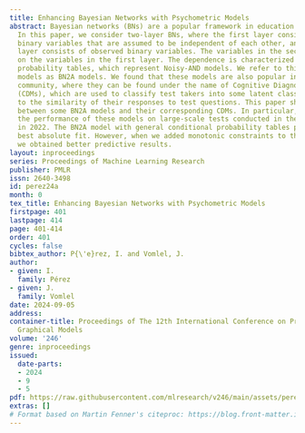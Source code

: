 ```yaml
---
title: Enhancing Bayesian Networks with Psychometric Models
abstract: Bayesian networks (BNs) are a popular framework in education and other fields.
  In this paper, we consider two-layer BNs, where the first layer consists of hidden
  binary variables that are assumed to be independent of each other, and the second
  layer consists of observed binary variables. The variables in the second layer depend
  on the variables in the first layer. The dependence is characterized by conditional
  probability tables, which represent Noisy-AND models. We refer to this class of
  models as BN2A models. We found that these models are also popular in the psychometric
  community, where they can be found under the name of Cognitive Diagnostic Models
  (CDMs), which are used to classify test takers into some latent classes according
  to the similarity of their responses to test questions. This paper shows the relation
  between some BN2A models and their corresponding CDMs. In particular, we compare
  the performance of these models on large-scale tests conducted in the Czech Republic
  in 2022. The BN2A model with general conditional probability tables produced the
  best absolute fit. However, when we added monotonic constraints to the General model,
  we obtained better predictive results.
layout: inproceedings
series: Proceedings of Machine Learning Research
publisher: PMLR
issn: 2640-3498
id: perez24a
month: 0
tex_title: Enhancing Bayesian Networks with Psychometric Models
firstpage: 401
lastpage: 414
page: 401-414
order: 401
cycles: false
bibtex_author: P{\'e}rez, I. and Vomlel, J.
author:
- given: I.
  family: Pérez
- given: J.
  family: Vomlel
date: 2024-09-05
address:
container-title: Proceedings of The 12th International Conference on Probabilistic
  Graphical Models
volume: '246'
genre: inproceedings
issued:
  date-parts:
  - 2024
  - 9
  - 5
pdf: https://raw.githubusercontent.com/mlresearch/v246/main/assets/perez24a/perez24a.pdf
extras: []
# Format based on Martin Fenner's citeproc: https://blog.front-matter.io/posts/citeproc-yaml-for-bibliographies/
---
```

